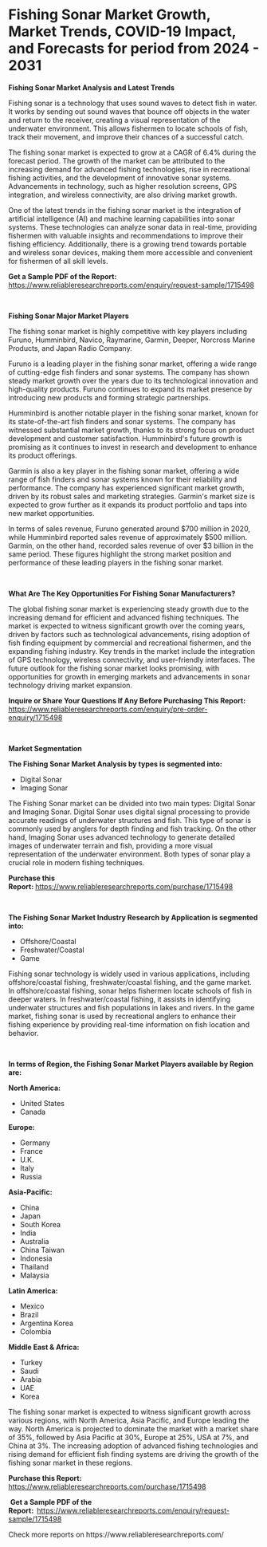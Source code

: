 <p><h1>Fishing Sonar Market Growth, Market Trends, COVID-19 Impact, and Forecasts for period from 2024 - 2031</h1></p><p><strong>Fishing Sonar Market Analysis and Latest Trends</strong></p>
<p><p>Fishing sonar is a technology that uses sound waves to detect fish in water. It works by sending out sound waves that bounce off objects in the water and return to the receiver, creating a visual representation of the underwater environment. This allows fishermen to locate schools of fish, track their movement, and improve their chances of a successful catch.</p><p>The fishing sonar market is expected to grow at a CAGR of 6.4% during the forecast period. The growth of the market can be attributed to the increasing demand for advanced fishing technologies, rise in recreational fishing activities, and the development of innovative sonar systems. Advancements in technology, such as higher resolution screens, GPS integration, and wireless connectivity, are also driving market growth.</p><p>One of the latest trends in the fishing sonar market is the integration of artificial intelligence (AI) and machine learning capabilities into sonar systems. These technologies can analyze sonar data in real-time, providing fishermen with valuable insights and recommendations to improve their fishing efficiency. Additionally, there is a growing trend towards portable and wireless sonar devices, making them more accessible and convenient for fishermen of all skill levels.</p></p>
<p><strong>Get a Sample PDF of the Report:&nbsp;</strong> <a href="https://www.reliableresearchreports.com/enquiry/request-sample/1715498">https://www.reliableresearchreports.com/enquiry/request-sample/1715498</a></p>
<p>&nbsp;</p>
<p><strong>Fishing Sonar Major Market Players</strong></p>
<p><p>The fishing sonar market is highly competitive with key players including Furuno, Humminbird, Navico, Raymarine, Garmin, Deeper, Norcross Marine Products, and Japan Radio Company.</p><p>Furuno is a leading player in the fishing sonar market, offering a wide range of cutting-edge fish finders and sonar systems. The company has shown steady market growth over the years due to its technological innovation and high-quality products. Furuno continues to expand its market presence by introducing new products and forming strategic partnerships.</p><p>Humminbird is another notable player in the fishing sonar market, known for its state-of-the-art fish finders and sonar systems. The company has witnessed substantial market growth, thanks to its strong focus on product development and customer satisfaction. Humminbird's future growth is promising as it continues to invest in research and development to enhance its product offerings.</p><p>Garmin is also a key player in the fishing sonar market, offering a wide range of fish finders and sonar systems known for their reliability and performance. The company has experienced significant market growth, driven by its robust sales and marketing strategies. Garmin's market size is expected to grow further as it expands its product portfolio and taps into new market opportunities.</p><p>In terms of sales revenue, Furuno generated around $700 million in 2020, while Humminbird reported sales revenue of approximately $500 million. Garmin, on the other hand, recorded sales revenue of over $3 billion in the same period. These figures highlight the strong market position and performance of these leading players in the fishing sonar market.</p></p>
<p>&nbsp;</p>
<p><strong>What Are The Key Opportunities For Fishing Sonar Manufacturers?</strong></p>
<p><p>The global fishing sonar market is experiencing steady growth due to the increasing demand for efficient and advanced fishing techniques. The market is expected to witness significant growth over the coming years, driven by factors such as technological advancements, rising adoption of fish finding equipment by commercial and recreational fishermen, and the expanding fishing industry. Key trends in the market include the integration of GPS technology, wireless connectivity, and user-friendly interfaces. The future outlook for the fishing sonar market looks promising, with opportunities for growth in emerging markets and advancements in sonar technology driving market expansion.</p></p>
<p><strong>Inquire or Share Your Questions If Any Before Purchasing This Report:</strong> <a href="https://www.reliableresearchreports.com/enquiry/pre-order-enquiry/1715498">https://www.reliableresearchreports.com/enquiry/pre-order-enquiry/1715498</a></p>
<p>&nbsp;</p>
<p><strong>Market Segmentation</strong></p>
<p><strong>The Fishing Sonar Market Analysis by types is segmented into:</strong></p>
<p><ul><li>Digital Sonar</li><li>Imaging Sonar</li></ul></p>
<p><p>The Fishing Sonar market can be divided into two main types: Digital Sonar and Imaging Sonar. Digital Sonar uses digital signal processing to provide accurate readings of underwater structures and fish. This type of sonar is commonly used by anglers for depth finding and fish tracking. On the other hand, Imaging Sonar uses advanced technology to generate detailed images of underwater terrain and fish, providing a more visual representation of the underwater environment. Both types of sonar play a crucial role in modern fishing techniques.</p></p>
<p><strong>Purchase this Report:&nbsp;</strong><a href="https://www.reliableresearchreports.com/purchase/1715498">https://www.reliableresearchreports.com/purchase/1715498</a></p>
<p>&nbsp;</p>
<p><strong>The Fishing Sonar Market Industry Research by Application is segmented into:</strong></p>
<p><ul><li>Offshore/Coastal</li><li>Freshwater/Coastal</li><li>Game</li></ul></p>
<p><p>Fishing sonar technology is widely used in various applications, including offshore/coastal fishing, freshwater/coastal fishing, and the game market. In offshore/coastal fishing, sonar helps fishermen locate schools of fish in deeper waters. In freshwater/coastal fishing, it assists in identifying underwater structures and fish populations in lakes and rivers. In the game market, fishing sonar is used by recreational anglers to enhance their fishing experience by providing real-time information on fish location and behavior.</p></p>
<p>&nbsp;</p>
<p><strong>In terms of Region, the Fishing Sonar Market Players available by Region are:</strong></p>
<p>
    <p> <strong> North America: </strong>
        <ul>
            <li>United States</li>
            <li>Canada</li>
        </ul>
        </p> 
    <p> <strong> Europe: </strong>
        <ul>
            <li>Germany</li>
            <li>France</li>
            <li>U.K.</li>
            <li>Italy</li>
            <li>Russia</li>
        </ul>
        </p> 
    <p> <strong> Asia-Pacific: </strong>
        <ul>
            <li>China</li>
            <li>Japan</li>
            <li>South Korea</li>
            <li>India</li>
            <li>Australia</li>
            <li>China Taiwan</li>
            <li>Indonesia</li>
            <li>Thailand</li>
            <li>Malaysia</li>
        </ul>
        </p> 
    <p> <strong> Latin America: </strong>
        <ul>
            <li>Mexico</li>
            <li>Brazil</li>
            <li>Argentina Korea</li>
            <li>Colombia</li>
        </ul>
        </p> 
    <p> <strong> Middle East & Africa: </strong>
        <ul>
            <li>Turkey</li>
            <li>Saudi</li>
            <li>Arabia</li>
            <li>UAE</li>
            <li>Korea</li>
        </ul>
    </p>
    </p>
<p><p>The fishing sonar market is expected to witness significant growth across various regions, with North America, Asia Pacific, and Europe leading the way. North America is projected to dominate the market with a market share of 35%, followed by Asia Pacific at 30%, Europe at 25%, USA at 7%, and China at 3%. The increasing adoption of advanced fishing technologies and rising demand for efficient fish finding systems are driving the growth of the fishing sonar market in these regions.</p></p>
<p><strong>Purchase this Report: </strong><a href="https://www.reliableresearchreports.com/purchase/1715498">https://www.reliableresearchreports.com/purchase/1715498</a></p>
<p>&nbsp;<strong>Get a Sample PDF of the Report:&nbsp;&nbsp;</strong><a href="https://www.reliableresearchreports.com/enquiry/request-sample/1715498">https://www.reliableresearchreports.com/enquiry/request-sample/1715498</a></p>
<p><strong></strong></p>
<p>Check more reports on https://www.reliableresearchreports.com/</p>